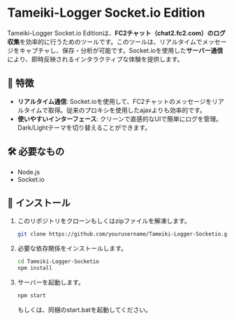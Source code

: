 # Tameiki-Logger Socket.io Edition

Tameiki-Logger Socket.io Editionは、**FC2チャット（chat2.fc2.com）**の**ログ収集**を効率的に行うためのツールです。このツールは、リアルタイムでメッセージをキャプチャし、保存・分析が可能です。Socket.ioを使用した**サーバー通信**により、即時反映されるインタラクティブな体験を提供します。

## 🌟 特徴

- **リアルタイム通信**: Socket.ioを使用して、FC2チャットのメッセージをリアルタイムで取得。従来のプロキシを使用したajaxよりも効率的です。
- **使いやすいインターフェース**: クリーンで直感的なUIで簡単にログを管理。Dark/Lightテーマを切り替えることができます。

## 🛠️ 必要なもの

- Node.js
- Socket.io

## 🚀 インストール

1. このリポジトリをクローンもしくはzipファイルを解凍します。
   ```bash
   git clone https://github.com/yourusername/Tameiki-Logger-Socketio.git
   ```

2. 必要な依存関係をインストールします。
    ```bash
    cd Tameiki-Logger-Socketio
    npm install
    ```

3. サーバーを起動します。
    ```bash
    npm start
    ```
    もしくは、同梱のstart.batを起動してください。
